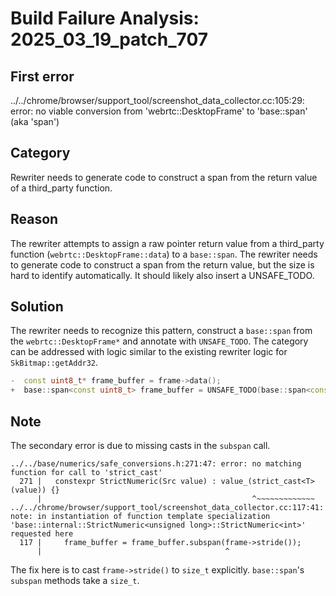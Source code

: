 # Build Failure Analysis: 2025_03_19_patch_707

## First error

../../chrome/browser/support_tool/screenshot_data_collector.cc:105:29: error: no viable conversion from 'webrtc::DesktopFrame' to 'base::span<const uint8_t>' (aka 'span<const unsigned char>')

## Category
Rewriter needs to generate code to construct a span from the return value of a third_party function.

## Reason
The rewriter attempts to assign a raw pointer return value from a third_party function (`webrtc::DesktopFrame::data`) to a `base::span`.
The rewriter needs to generate code to construct a span from the return value, but the size is hard to identify automatically.  It should likely also insert a UNSAFE_TODO.

## Solution
The rewriter needs to recognize this pattern, construct a `base::span` from the `webrtc::DesktopFrame*` and annotate with `UNSAFE_TODO`.
The category can be addressed with logic similar to the existing rewriter logic for `SkBitmap::getAddr32`.

```c++
-  const uint8_t* frame_buffer = frame->data();
+  base::span<const uint8_t> frame_buffer = UNSAFE_TODO(base::span<const uint8_t>(frame->data(), frame->stride()));
```

## Note
The secondary error is due to missing casts in the `subspan` call.

```
../../base/numerics/safe_conversions.h:271:47: error: no matching function for call to 'strict_cast'
  271 |   constexpr StrictNumeric(Src value) : value_(strict_cast<T>(value)) {}
      |                                               ^~~~~~~~~~~~~~
../../chrome/browser/support_tool/screenshot_data_collector.cc:117:41: note: in instantiation of function template specialization 'base::internal::StrictNumeric<unsigned long>::StrictNumeric<int>' requested here
  117 |     frame_buffer = frame_buffer.subspan(frame->stride());
      |                                         ^
```

The fix here is to cast `frame->stride()` to `size_t` explicitly. `base::span`'s `subspan` methods take a `size_t`.